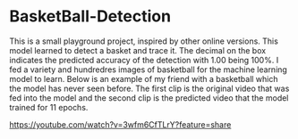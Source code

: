 # BasketBall-Detection

This is a small playground project, inspired by other online versions. This model learned to detect a basket and trace it. The decimal on the box indicates the predicted accuracy of the detection with 1.00 being 100%. I fed a variety and hundredres images of basketball for the machine learning model to learn. Below is an example of my friend with a basketball which the model has never seen before. The first clip is the original video that was fed into the model and the second clip is the predicted video that the model trained for 11 epochs.

https://youtube.com/watch?v=3wfm6CfTLrY?feature=share
